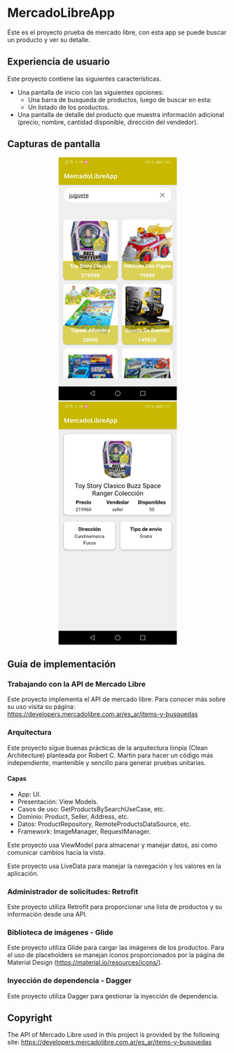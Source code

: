 # MercadoLibreApp

Éste es el proyecto prueba de mercado libre, con esta app se puede buscar un producto y ver su detalle. 

## Experiencia de usuario

Este proyecto contiene las siguientes características.

* Una pantalla de inicio con las siguientes opciones:
    * Una barra de busqueda de productos, luego de buscar en esta:
    * Un listado de los productos.
* Una pantalla de detalle del producto que muestra información adicional (precio, nombre, cantidad disponible, dirección del vendedor).

## Capturas de pantalla

<p align="center">
  <img width="270" height="555" src="screens/screenListProducts.jpg">
  <img width="270" height="555" src="screens/screenDetailProduct.jpg">
</p>


## Guía de implementación

### Trabajando con la API de Mercado Libre

Este proyecto implementa el API de mercado libre. Para conocer más sobre su uso visita su página: https://developers.mercadolibre.com.ar/es_ar/items-y-busquedas

### Arquitectura

Este proyecto sigue buenas prácticas de la arquitectura limpia (Clean Architecture) planteada por Robert C. Martin para hacer un código más independiente, mantenible y sencillo para generar pruebas unitarias.

#### Capas

* App: UI.
* Presentación: View Models.
* Casos de uso: GetProductsBySearchUseCase,  etc.
* Dominio: Product, Seller, Address, etc.
* Datos: ProductRepository, RemoteProductsDataSource, etc.
* Framework: ImageManager,  RequestManager.

Este proyecto usa ViewModel para almacenar y manejar datos, así como comunicar cambios hacia la vista.

Este proyecto usa LiveData para manejar la navegación y los valores en la aplicación.

### Administrador de solicitudes: Retrofit

Este proyecto utiliza Retrofit para proporcionar una lista de productos y su información desde una API.

### Biblioteca de imágenes - Glide

Este proyecto utiliza Glide para cargar las imágenes de los productos. Para el uso de placeholders se manejan íconos proporcionados por la página de Material Design (https://material.io/resources/icons/).

### Inyección de dependencia - Dagger

Este proyecto utiliza Dagger para gestionar la inyección de dependencia.

## Copyright

The API of Mercado Libre used in this project is provided by the following site: https://developers.mercadolibre.com.ar/es_ar/items-y-busquedas
